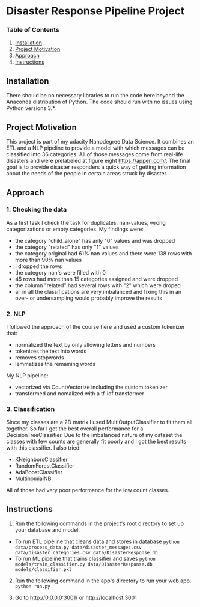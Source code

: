 # Disaster Response Pipeline Project

### Table of Contents

1. [Installation](#installation)
2. [Project Motivation](#motivation)
3. [Approach](#approach)
4. [Instructions](#instructions)


## Installation <a name="installation"></a>

There should be no necessary libraries to run the code here beyond the Anaconda distribution of Python.  The code should run with no issues using Python versions 3.*.

## Project Motivation<a name="motivation"></a>
This project is part of my udacity Nanodegree Data Science. It combines an ETL and a NLP pipeline to provide a model with which messages can be classified into 36 categories. All of those messages come from real-life disasters and were prelabeled at figure eight https://appen.com/. The final goal is to provide disaster responders a quick way of getting information about the needs of the people in certain areas struck by disaster.

## Approach<a name="approach"></a>

### 1. Checking the data
As a first task I check the task for duplicates, nan-values, wrong categorizations or empty categories. My findings were:
 
- the category "child_alone" has anly "0" values and was dropped
- the category "related" has only "1" values
- the category original had 61% nan values and there were 138 rows with more than 90% nan values
- I dropped the rows
- the category nan's were filled with 0
- 45 rows had more than 15 categories assigned and were dropped
- the column "related" had several rows with "2" which were droped
- all in all the classifications are very imbalanced and fixing this in an over- or undersampling would probably improve the results

### 2. NLP 
I followed the approach of the course here and used a custom tokenizer that:

- normalized the text by only allowing letters and numbers
- tokenizes the text into words
- removes stopwords
- lemmatizes the remaining words

My NLP pipeline:

- vectorized via CountVectorize including the custom tokenizer
- transformed and nomalized with a tf-idf transformer

### 3. Classification
Since my classes are a 2D matrix I used MultiOutputClassifier to fit them all together. 
So far I got the best overall performance for a DecisionTreeClassifier. Due to the imbalanced nature of my dataset
the classes with few counts are generally fit poorly and I got the best results with this classifier. I also tried:  

- KNeighborsClassifier
- RandomForestClassifier
- AdaBoostClassifier
- MultinomialNB

All of those had very poor performance for the low count classes.

## Instructions <a name="instructions"></a>
1. Run the following commands in the project's root directory to set up your database and model.

- To run ETL pipeline that cleans data and stores in database
    `python data/process_data.py data/disaster_messages.csv data/disaster_categories.csv data/DisasterResponse.db`
- To run ML pipeline that trains classifier and saves
    `python models/train_classifier.py data/DisasterResponse.db models/classifier.pkl`

2. Run the following command in the app's directory to run your web app.
    `python run.py`

3. Go to http://0.0.0.0:3001/ or http://localhost:3001
